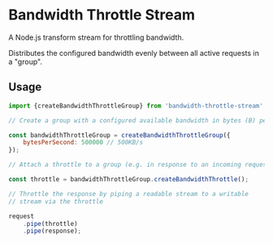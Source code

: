 # Bandwidth Throttle Stream

A Node.js transform stream for throttling bandwidth.

Distributes the configured bandwidth evenly between all active requests in a "group".

## Usage

```js
import {createBandwidthThrottleGroup} from 'bandwidth-throttle-stream';

// Create a group with a configured available bandwidth in bytes (B) per second.

const bandwidthThrottleGroup = createBandwidthThrottleGroup({
    bytesPerSecond: 500000 // 500KB/s
});

// Attach a throttle to a group (e.g. in response to an incoming request)

const throttle = bandwidthThrottleGroup.createBandwidthThrottle();

// Throttle the response by piping a readable stream to a writable
// stream via the throttle

request
    .pipe(throttle)
    .pipe(response);

```